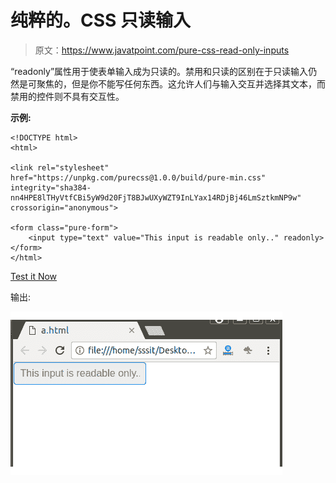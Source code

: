 # 纯粹的。CSS 只读输入

> 原文：<https://www.javatpoint.com/pure-css-read-only-inputs>

“readonly”属性用于使表单输入成为只读的。禁用和只读的区别在于只读输入仍然是可聚焦的，但是你不能写任何东西。这允许人们与输入交互并选择其文本，而禁用的控件则不具有交互性。

**示例:**

```
<!DOCTYPE html>
<html>

<link rel="stylesheet" 
href="https://unpkg.com/purecss@1.0.0/build/pure-min.css" 
integrity="sha384-nn4HPE8lTHyVtfCBi5yW9d20FjT8BJwUXyWZT9InLYax14RDjBj46LmSztkmNP9w" 
crossorigin="anonymous">

<form class="pure-form">
    <input type="text" value="This input is readable only.." readonly>
</form>
</html>

```

[Test it Now](https://www.javatpoint.com/oprweb/test.jsp?filename=purecssinputs3)

输出:

![PureCSS Inputs 3](img/4fb219e46bade7ab7f3e09e8420743c6.png)